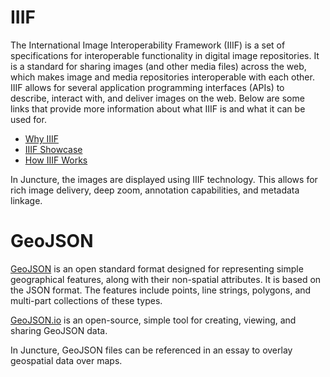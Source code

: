 # IIIF

The International Image Interoperability Framework (IIIF) is a set of specifications for interoperable functionality in digital image repositories. It is a standard for sharing images (and other media files) across the web, which makes image and media repositories interoperable with each other. IIIF allows for several application programming interfaces (APIs) to describe, interact with, and deliver images on the web. Below are some links that provide more information about what IIIF is and what it can be used for.

- [Why IIIF](https://iiif.io/get-started/why-iiif/)
- [IIIF Showcase](https://iiif.io/demos/)
- [How IIIF Works](https://iiif.io/get-started/how-iiif-works/)

In Juncture, the images are displayed using IIIF technology. This allows for rich image delivery, deep zoom, annotation capabilities, and metadata linkage.

# GeoJSON

[GeoJSON](https://geojson.org/) is an open standard format designed for representing simple geographical features, along with their non-spatial attributes. It is based on the JSON format. The features include points, line strings, polygons, and multi-part collections of these types.

[GeoJSON.io](https://geojson.io/) is an open-source, simple tool for creating, viewing, and sharing GeoJSON data.

In Juncture, GeoJSON files can be referenced in an essay to overlay geospatial data over maps.
